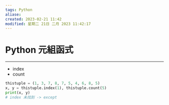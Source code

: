 ```yaml
---
tags: Python 
aliase: 
created: 2023-02-21 11:42
modified: 星期二 21日 二月 2023 11:42:17
---
```


# Python 元組函式
***
- index
- count

```python
thistuple = (1, 3, 7, 8, 7, 5, 4, 6, 8, 5)
x, y = thistuple.index(1), thistuple.count(5)
print(x, y)
# index 未找到 -> except
```